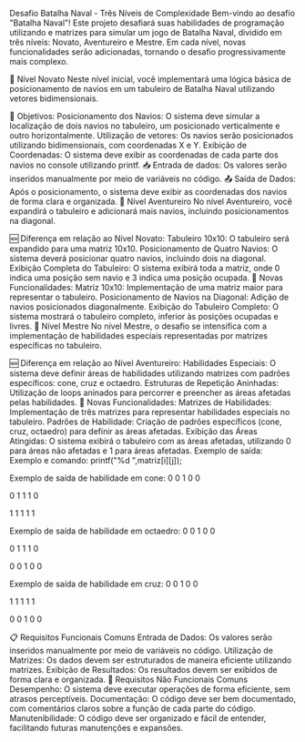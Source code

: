 Desafio Batalha Naval - Três Níveis de Complexidade
Bem-vindo ao desafio "Batalha Naval"! Este projeto desafiará suas habilidades de programação utilizando e matrizes para simular um jogo de Batalha Naval, dividido em três níveis: Novato, Aventureiro e Mestre. Em cada nível, novas funcionalidades serão adicionadas, tornando o desafio progressivamente mais complexo.

🏅 Nível Novato
Neste nível inicial, você implementará uma lógica básica de posicionamento de navios em um tabuleiro de Batalha Naval utilizando vetores bidimensionais.

🚩 Objetivos:
Posicionamento dos Navios: O sistema deve simular a localização de dois navios no tabuleiro, um posicionado verticalmente e outro horizontalmente.
Utilização de vetores: Os navios serão posicionados utilizando bidimensionais, com coordenadas X e Y.
Exibição de Coordenadas: O sistema deve exibir as coordenadas de cada parte dos navios no console utilizando printf.
📥 Entrada de dados:
Os valores serão inseridos manualmente por meio de variáveis ​​no código.
📤 Saída de Dados:
Após o posicionamento, o sistema deve exibir as coordenadas dos navios de forma clara e organizada.
🏅 Nível Aventureiro
No nível Aventureiro, você expandirá o tabuleiro e adicionará mais navios, incluindo posicionamentos na diagonal.

🆕 Diferença em relação ao Nível Novato:
Tabuleiro 10x10: O tabuleiro será expandido para uma matriz 10x10.
Posicionamento de Quatro Navios: O sistema deverá posicionar quatro navios, incluindo dois na diagonal.
Exibição Completa do Tabuleiro: O sistema exibirá toda a matriz, onde 0 indica uma posição sem navio e 3 indica uma posição ocupada.
🚩 Novas Funcionalidades:
Matriz 10x10: Implementação de uma matriz maior para representar o tabuleiro.
Posicionamento de Navios na Diagonal: Adição de navios posicionados diagonalmente.
Exibição do Tabuleiro Completo: O sistema mostrará o tabuleiro completo, inferior às posições ocupadas e livres.
🏅 Nível Mestre
No nível Mestre, o desafio se intensifica com a implementação de habilidades especiais representadas por matrizes específicas no tabuleiro.

🆕 Diferença em relação ao Nível Aventureiro:
Habilidades Especiais: O sistema deve definir áreas de habilidades utilizando matrizes com padrões específicos: cone, cruz e octaedro.
Estruturas de Repetição Aninhadas: Utilização de loops aninados para percorrer e preencher as áreas afetadas pelas habilidades.
🚩 Novas Funcionalidades:
Matrizes de Habilidades: Implementação de três matrizes para representar habilidades especiais no tabuleiro.
Padrões de Habilidade: Criação de padrões específicos (cone, cruz, octaedro) para definir as áreas afetadas.
Exibição das Áreas Atingidas: O sistema exibirá o tabuleiro com as áreas afetadas, utilizando 0 para áreas não afetadas e 1 para áreas afetadas.
Exemplo de saída:
Exemplo e comando: printf("%d ",matriz[i][j]);

Exemplo de saída de habilidade em cone:
0 0 1 0 0

0 1 1 1 0

1 1 1 1 1

Exemplo de saída de habilidade em octaedro:
0 0 1 0 0

0 1 1 1 0

0 0 1 0 0

Exemplo de saída de habilidade em cruz:
0 0 1 0 0

1 1 1 1 1

0 0 1 0 0

📋 Requisitos Funcionais Comuns
Entrada de Dados: Os valores serão inseridos manualmente por meio de variáveis ​​no código.
Utilização de Matrizes: Os dados devem ser estruturados de maneira eficiente utilizando matrizes.
Exibição de Resultados: Os resultados devem ser exibidos de forma clara e organizada.
📌 Requisitos Não Funcionais Comuns
Desempenho: O sistema deve executar operações de forma eficiente, sem atrasos perceptíveis.
Documentação: O código deve ser bem documentado, com comentários claros sobre a função de cada parte do código.
Manutenibilidade: O código deve ser organizado e fácil de entender, facilitando futuras manutenções e expansões.

